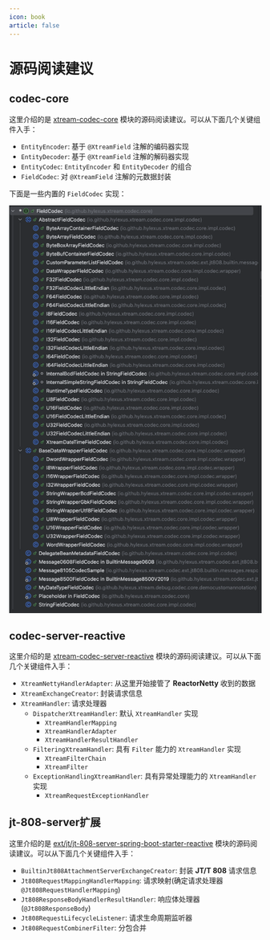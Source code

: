 ```yaml
---
icon: book
article: false
---
```


# 源码阅读建议

## codec-core

这里介绍的是 [xtream-codec-core](/guide/core/quick-start/quick-start.md) 模块的源码阅读建议。可以从下面几个关键组件入手：

- `EntityEncoder`: 基于 `@XtreamField` 注解的编码器实现
- `EntityDecoder`: 基于 `@XtreamField` 注解的解码器实现
- `EntityCodec`: `EntityEncoder` 和 `EntityDecoder` 的组合
- `FieldCodec`: 对 `@XtreamField` 注解的元数据封装

下面是一些内置的 `FieldCodec` 实现：

![内置 FieldCodec](/img/faq/code-analysis/field-codec.png)

## codec-server-reactive

这里介绍的是 [xtream-codec-server-reactive](/guide/server/quick-start/terminology.md) 模块的源码阅读建议。可以从下面几个关键组件入手：

- `XtreamNettyHandlerAdapter`: 从这里开始接管了 **ReactorNetty** 收到的数据
- `XtreamExchangeCreator`: 封装请求信息
- `XtreamHandler`: 请求处理器
    - `DispatcherXtreamHandler`: 默认 `XtreamHandler` 实现
        - `XtreamHandlerMapping`
        - `XtreamHandlerAdapter`
        - `XtreamHandlerResultHandler`
    - `FilteringXtreamHandler`: 具有 `Filter` 能力的 `XtreamHandler` 实现
        - `XtreamFilterChain`
        - `XtreamFilter`
    - `ExceptionHandlingXtreamHandler`: 具有异常处理能力的 `XtreamHandler` 实现
        - `XtreamRequestExceptionHandler`

## jt-808-server扩展

这里介绍的是 [ext/jt/jt-808-server-spring-boot-starter-reactive](/ext/jt/jt808/quick-start/terminology.md)
模块的源码阅读建议。可以从下面几个关键组件入手：

- `BuiltinJt808AttachmentServerExchangeCreator`: 封装 **JT/T 808** 请求信息
- `Jt808RequestMappingHandlerMapping`: 请求映射(确定请求处理器 `@Jt808RequestHandlerMapping`)
- `Jt808ResponseBodyHandlerResultHandler`: 响应体处理器(`@Jt808ResponseBody`)
- `Jt808RequestLifecycleListener`: 请求生命周期监听器
- `Jt808RequestCombinerFilter`: 分包合并
